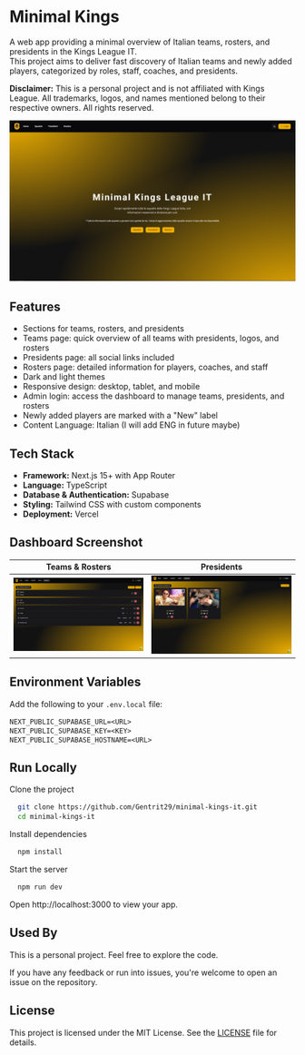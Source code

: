 # Minimal Kings

A web app providing a minimal overview of Italian teams, rosters, and presidents in the Kings League IT.  
This project aims to deliver fast discovery of Italian teams and newly added players, categorized by roles, staff, coaches, and presidents.

**Disclaimer:** This is a personal project and is not affiliated with Kings League. All trademarks, logos, and names mentioned belong to their respective owners. All rights reserved.

![App](/public/minimal_kings_it-screenshot.png)

## Features

- Sections for teams, rosters, and presidents
- Teams page: quick overview of all teams with presidents, logos, and rosters
- Presidents page: all social links included
- Rosters page: detailed information for players, coaches, and staff
- Dark and light themes
- Responsive design: desktop, tablet, and mobile
- Admin login: access the dashboard to manage teams, presidents, and rosters
- Newly added players are marked with a "New" label
- Content Language: Italian (I will add ENG in future maybe)

## Tech Stack

- **Framework:** Next.js 15+ with App Router
- **Language:** TypeScript
- **Database & Authentication:** Supabase
- **Styling:** Tailwind CSS with custom components
- **Deployment:** Vercel

## Dashboard Screenshot

|                             Teams & Rosters                             |                            Presidents                            |
| :---------------------------------------------------------------------: | :--------------------------------------------------------------: |
| ![Team & Rosters](/public/dashboard-images/dashboard-teams-rosters.png) | ![Presidents](/public/dashboard-images/dashboard-presidents.png) |

## Environment Variables

Add the following to your `.env.local` file:

```env
NEXT_PUBLIC_SUPABASE_URL=<URL>
NEXT_PUBLIC_SUPABASE_KEY=<KEY>
NEXT_PUBLIC_SUPABASE_HOSTNAME=<URL>
```

## Run Locally

Clone the project

```bash
  git clone https://github.com/Gentrit29/minimal-kings-it.git
  cd minimal-kings-it
```

Install dependencies

```bash
  npm install
```

Start the server

```bash
  npm run dev
```

Open http://localhost:3000 to view your app.

## Used By

This is a personal project. Feel free to explore the code.

If you have any feedback or run into issues, you're welcome to open an issue on the repository.

## License

This project is licensed under the MIT License. See the [LICENSE](./LICENSE) file for details.
